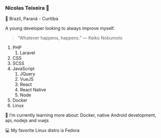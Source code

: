 ### Nícolas Teixeira :sushi:

:pushpin: Brazil, Paraná - Curitiba

A young developer looking to always improve myself. 

> “Whatever happens, happens.”
> ― Keiko Nobumoto

1. PHP
   1. Laravel
1. CSS
1. SCSS
1. JavaScript
   1. JQuery
   1. VueJS
   1. React
   1. React Native
   1. Node
1. Docker
1. Linux

:notebook: I’m currently learning more about: Docker, native Android development, api, nodejs and vuejs

:computer: My favorite Linux distro is Fedora 
